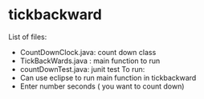 # tickbackward
List of files: 
- CountDownClock.java: count down class
- TickBackWards.java : main function to run
- countDownTest.java: junit test
To run: 
- Can use eclipse to run main function in tickbackward
- Enter number seconds ( you want to count down) 


